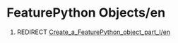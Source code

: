 # FeaturePython Objects/en

1.  REDIRECT [Create\_a\_FeaturePython\_object\_part\_I/en](Create_a_FeaturePython_object_part_I/en.md)
